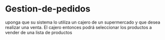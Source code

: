 # Gestion-de-pedidos
uponga que su sistema lo utiliza un cajero de un supermercado y que desea realizar una venta. El cajero entonces podrá seleccionar los productos a vender de una lista de productos
